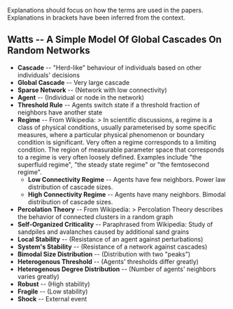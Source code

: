 Explanations should focus on how the terms are used in the papers. Explanations in brackets have been inferred from the context.


## Watts -- A Simple Model Of Global Cascades On Random Networks

* **Cascade** -- "Herd-like" behaviour of individuals based on other individuals' decisions
* **Global Cascade** -- Very large cascade
* **Sparse Network** -- (Network with low connectivity)
* **Agent** -- (Individual or node in the network)
* **Threshold Rule** -- Agents switch state if a threshold fraction of neighbors have another state
* **Regime** -- From Wikipedia: > In scientific discussions, a regime is a class of physical conditions, usually parameterised by some specific measures, where a particular physical phenomenon or boundary condition is significant. Very often a regime corresponds to a limiting condition. The region of measurable parameter space that corresponds to a regime is very often loosely defined. Examples include "the superfluid regime", "the steady state regime" or "the femtosecond regime".
  * **Low Connectivity Regime** -- Agents have few neighbors. Power law distribution of cascade sizes.
  * **High Connectivity Regime** -- Agents have many neighbors. Bimodal distribution of cascade sizes.
* **Percolation Theory** -- From Wikipedia: > Percolation Theory describes the behavior of connected clusters in a random graph
* **Self-Organized Criticality** -- Paraphrased from Wikipedia: Study of sandpiles and avalanches caused by additional sand grains
* **Local Stability** -- (Resistance of an agent against perturbations)
* **System's Stability** -- (Resistance of a network against cascades)
* **Bimodal Size Distribution** -- (Distribution with two "peaks")
* **Heterogenous Threshold** -- (Agents' thresholds differ greatly)
* **Heterogenous Degree Distribution** -- (Number of agents' neighbors varies greatly)
* **Robust** -- (High stability)
* **Fragile** -- (Low stability)
* **Shock** -- External event
